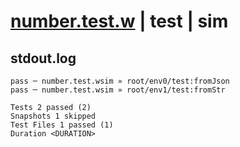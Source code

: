 # [number.test.w](../../../../../../examples/tests/sdk_tests/std/number.test.w) | test | sim

## stdout.log
```log
pass ─ number.test.wsim » root/env0/test:fromJson
pass ─ number.test.wsim » root/env1/test:fromStr 

Tests 2 passed (2)
Snapshots 1 skipped
Test Files 1 passed (1)
Duration <DURATION>
```


